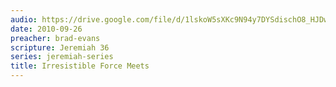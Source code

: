 ```yaml
---
audio: https://drive.google.com/file/d/1lskoW5sXKc9N94y7DYSdischO8_HJDwK/view
date: 2010-09-26
preacher: brad-evans
scripture: Jeremiah 36
series: jeremiah-series
title: Irresistible Force Meets
---
```

